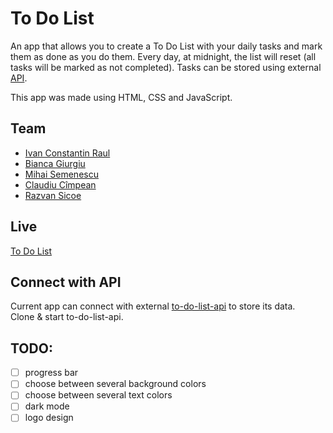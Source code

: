 # To Do List

An app that allows you to create a To Do List with your daily tasks and mark them as done as you do them. Every day, at midnight, the list will reset (all tasks will be marked as not completed). Tasks can be stored using external [API](#connect-with-api). 

This app was made using HTML, CSS and JavaScript. 

## Team

- [Ivan Constantin Raul](https://github.com/constantinraulivan)
- [Bianca Giurgiu](https://github.com/biancagrg)
- [Mihai Semenescu](https://github.com/dhseme)
- [Claudiu Cîmpean](https://github.com/claudiu1978/)
- [Razvan Sicoe](https://github.com/SicoeRazvan)

## Live

[To Do List](https://constantinraulivan.github.io/to-do-list/)

## Connect with API
Current app can connect with external [to-do-list-api](https://github.com/constantinraulivan/to-do-list-api) to store its data.  
Clone & start to-do-list-api.

## TODO:
- [ ] progress bar  
- [ ] choose between several background colors  
- [ ] choose between several text colors  
- [ ] dark mode  
- [ ] logo design
